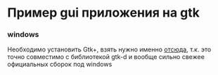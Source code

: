 # Пример gui приложения на gtk

### windows

Необходимо установить Gtk+, взять нужно именно [отсюда](https://gtkd.org/), 
т.к. это точно совместимо с библиотекой gtk-d и вообще сильно свежее официальных сборок под windows
